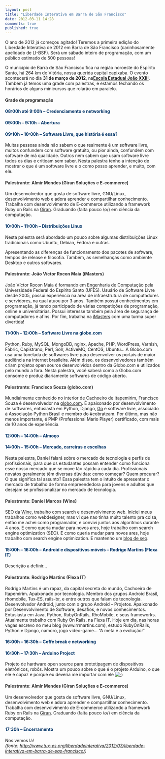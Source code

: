 ```yaml
---
layout: post
title: "Liberdade Interativa em Barra de São Francisco"
date: 2012-03-11 14:28
comments: true
published: true
---
```


O ano de 2012 já começou agitado! Teremos a primeira edição do Liberdade Interativa de 2012 em Barra de São Francisco (carinhosamente apelidado de LI-BSF). Será um sábado inteiro de programação, com um público estimado de 500 pessoas!

O município de Barra de São Francisco fica na região noroeste do Espírito Santo, há 264 km de Vitória, nossa querida capital capixaba. O evento acontecerá no dia <strong>31 de março de 2012</strong>, na<strong><a title="Escola Estadual João XXIII" href="http://g.co/maps/czwxd" rel="nofollow">Escola Estadual João XXIII</a></strong>. Também já temos uma grade com palestras, e estamos fechando os horários de alguns minicursos que rolarão em paralelo.
<h4><strong>Grade de programação</strong></h4>
<h4><span style="color: #003366;">08:00h até 9:00h – Credenciamento e networking</span></h4>
<h4><span style="color: #003366;">09:00h – 9:10h – Abertura</span></h4>
<h4><span style="color: #003366;">09:10h – 10:00h – Software Livre, que história é essa?</span></h4>
Muitas pessoas ainda não sabem o que realmente é um software livre, muitos confundem com software gratuito, ou pior ainda, confundem com software de má qualidade. Outros nem sabem que usam software livre todos os dias e criticam sem saber. Nesta palestra tenho a intenção de mostrar o que é um software livre e o como posso aprender, e muito, com ele.
<h4><span style="color: #333333;">Palestrante: Almir Mendes (Giran Soluções e E-commerce)</span></h4>
Um desenvolvedor que gosta de software livre, GNU/Linux, desenvolvimento web e adora aprender e compartilhar conhecimento. Trabalha com desenvolvimento de E-commerce utilizando a framework Ruby on Rails na <a title="Giran Soluções e E-commerce" href="http://www.giran.com.br/">Giran</a>. Graduando (falta pouco \o/) em ciência da computação.
<h4><span style="color: #003366;">10:00h – 11:00h – Distribuições Linux</span></h4>
Nesta palestra será abordado um pouco sobre algumas distribuições Linux tradicionais como Ubuntu, Debian, Fedora e outras.

Apresentando as diferenças de funcionamento dos pacotes de software, tempos de release e filosofia. Também, as semelhanças como ambiente Desktop e outros softwares.
<h4><span style="color: #333333;">Palestrante: João Víctor Rocon Maia (iMasters)</span></h4>
João Víctor Rocon Maia é formando em Engenharia de Computação pela Universidade Federal do Espírito Santo (UFES). Usuário de Software Livre desde 2005, possui experiência na área de infraestrutura de computadores e servidores, na qual atuou por 3 anos. Também possui conhecimentos em programação, já tendo participado de várias competições de programação, online e universitárias. Possui interesse também pela área de segurança de computadores e afins. Por fim, trabalha na <a title="iMasters" href="http://imasters.com.br/">iMasters</a> com uma turma super divertida!
<h4><span style="color: #003366;">11:00h – 12:00h – Software Livre na globo.com</span></h4>
Python, Ruby, MySQL, MongoDB, nginx, Apache, PHP, WordPress, Varnish, Fabric, Capistrano, Perl, Solr, ActiveMQ, CentOS, Ubuntu… A Globo.com usa uma tonelada de softwares livre para desenvolver os portais de maior audiência na internet brasileira. Além disso, os desenvolvedores também criam projetos open source desenvolvidos dentro da Globo.com e utilizados pelo mundo a fora. Nesta palestra, você saberá como a Globo.com consome e produz diariamente softwares de código aberto.
<h4><span style="color: #333333;">Palestrante: Francisco Souza (globo.com)</span></h4>
Mundialmente conhecido no interior de Cachoeiro de Itapemirim, Francisco Souza é desenvolvedor na <a title="globo.com" href="http://globo.com/">globo.com</a>. É apaixonado por desenvolvimento de softwares, entusiasta em Python, Django, <a title="Go Programming Language" href="http://golang.org/">Go</a> e software livre, associado à Associação Python Brasil e membro do #cobrateam. Por último, mas não menos importante, é PMP (Professional Mario Player) certificado, com mais de 10 anos de experiência.
<h4><span style="color: #003366;">12:00h – 14:00h – Almoço</span></h4>
<h4><span style="color: #003366;">14:00h – 15:00h – Mercado, carreiras e escolhas</span></h4>
Nesta palestra, Daniel falará sobre o mercado de tecnologia e perfis de profissionais, para que os estudantes possam entender como funciona esse nosso mercado que se move tão rápido a cada dia. Profissionais novatos geralmente têm diversas dúvidas: como começar? Quem procurar? O que significa tal assunto? Essa palestra tem o intuito de apresentar o mercado de trabalho de forma empreendedora para jovens e adultos que desejam se profissionalizar no mercado de tecnologia.
<h4><span style="color: #333333;">Palestrante: Daniel Marcos (Wine)</span></h4>
SEO da <a title="Wine" href="http://www.wine.com.br/">Wine</a>, trabalho com search e desenvolvimento web. Iniciei meus trabalhos como webdesigner, mas vi que nao tinha muito talento pra coisa, então me achei como programador, e convivi juntos aos algoritmos durante 4 anos. E como queria mudar para novos ares, hoje trabalho com search engine optimization (SEO). E como queria mudar para novos ares, hoje trabalho com search engine optimization. E mantenho um <a title="Blog SEO" href="http://danielmarcos.com.br" target="_blank">blog de seo</a>.
<h4><span style="color: #003366;">15:00h – 16:00h – Android e dispositivos móveis – Rodrigo Martins (Flexa IT)</span></h4>
Descrição a definir…
<h4><span style="color: #333333;">Palestrante: Rodrigo Martins (Flexa IT)</span></h4>
Rodrigo Martins é um rapaz, da capital secreta do mundo, Cachoeiro de Itapemirim. Apaixonado por tecnologia. Membro dos grupos Android Brasil, rhomobile, Tux-ES, rails-br, e entre outros que falam de tecnologia. Desenvolvedor Android, junto com o grupo Android – Projetos. Apaixonado por Desenvolvimento de Software, desafios, e novos conhecimentos. Entusiasta em Java, Python, RubyOnRails, RhoMobile, e seus frameworks. Atualmente trabalho com Ruby On Rails, na Flexa IT. Hoje em dia, nas horas vagas escrevo no meu blog (www.rrmartins.com), estudo RubyOnRails, Python e Django, namoro, jogo video-game… “A meta é a evolução!”
<h4><span style="color: #003366;">16:00h – 16:30h – Coffe break e networking</span></h4>
<h4><span style="color: #003366;">16:30h – 17:30h – Arduino Project</span></h4>
Projeto de hardware open source para prototipagem de dispositivos eletrônicos, robôs. Mostra um pouco sobre o que é o projeto Arduino, o que ele é capaz e porque eu deveria me importar com ele <img src="http://www.tux-es.org/liberdadeinterativa/wp-includes/images/smilies/icon_wink.gif" alt=";)" />
<h4><span style="color: #333333;">Palestrante: Almir Mendes (Giran Soluções e E-commerce)</span></h4>
Um desenvolvedor que gosta de software livre, GNU/Linux, desenvolvimento web e adora aprender e compartilhar conhecimento. Trabalha com desenvolvimento de E-commerce utilizando a framework Ruby on Rails na <a title="Giran Soluções e E-commerce" href="http://www.giran.com.br/">Giran</a>. Graduando (falta pouco \o/) em ciência da computação.
<h4><span style="color: #003366;">17:30h – Encerramento</span></h4>
Nos vemos lá!

<address><em>(fonte: <a href="http://www.tux-es.org/liberdadeinterativa/2012/03/liberdade-interativa-em-barra-de-sao-francisco/">http://www.tux-es.org/liberdadeinterativa/2012/03/liberdade-interativa-em-barra-de-sao-francisco/</a>)</em></address>
